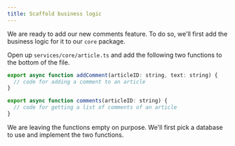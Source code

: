 ```yaml
---
title: Scaffold business logic
---
```


We are ready to add our new comments feature. To do so, we'll first add the business logic for it to our `core` package.

Open up `services/core/article.ts` and add the following two functions to the bottom of the file.

```js
export async function addComment(articleID: string, text: string) {
  // code for adding a comment to an article
}

export async function comments(articleID: string) {
  // code for getting a list of comments of an article
}
```

We are leaving the functions empty on purpose. We'll first pick a database to use and implement the two functions.
